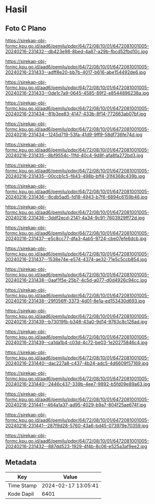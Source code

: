 # Hasil

## Foto C Plano

https://sirekap-obj-formc.kpu.go.id/aad6/pemilu/pdpr/64/72/08/10/01/6472081001005-20240216-231432--db423e98-8bed-4a87-a29b-fbcd52fbd10c.jpg

https://sirekap-obj-formc.kpu.go.id/aad6/pemilu/pdpr/64/72/08/10/01/6472081001005-20240216-231433--adff8e20-bb7b-4017-b616-abe154492de6.jpg

https://sirekap-obj-formc.kpu.go.id/aad6/pemilu/pdpr/64/72/08/10/01/6472081001005-20240216-231433--0de1c7a9-0645-4585-89f2-e8544896238a.jpg

https://sirekap-obj-formc.kpu.go.id/aad6/pemilu/pdpr/64/72/08/10/01/6472081001005-20240216-231434--81b3ee83-4147-433b-8f14-772663ab07bf.jpg

https://sirekap-obj-formc.kpu.go.id/aad6/pemilu/pdpr/64/72/08/10/01/6472081001005-20240216-231434--1245d719-53fa-41d9-9ff9-58df736fe74d.jpg

https://sirekap-obj-formc.kpu.go.id/aad6/pemilu/pdpr/64/72/08/10/01/6472081001005-20240216-231435--8bf9554c-11fd-40c4-9d8f-afa8fa272bd3.jpg

https://sirekap-obj-formc.kpu.go.id/aad6/pemilu/pdpr/64/72/08/10/01/6472081001005-20240216-231435--00ccb1c5-f843-498b-bff4-31f4368c439b.jpg

https://sirekap-obj-formc.kpu.go.id/aad6/pemilu/pdpr/64/72/08/10/01/6472081001005-20240216-231436--8cdb5ad5-fd18-4943-b7f6-6894c6159b46.jpg

https://sirekap-obj-formc.kpu.go.id/aad6/pemilu/pdpr/64/72/08/10/01/6472081001005-20240216-231436--3ddf2ecd-2141-4a34-9c91-7603929ff72d.jpg

https://sirekap-obj-formc.kpu.go.id/aad6/pemilu/pdpr/64/72/08/10/01/6472081001005-20240216-231437--e5c8cc77-dfa3-4ab5-9724-cbe07efe6dcb.jpg

https://sirekap-obj-formc.kpu.go.id/aad6/pemilu/pdpr/64/72/08/10/01/6472081001005-20240216-231437--1538e74e-e574-4374-ae32-71e5c5ccb854.jpg

https://sirekap-obj-formc.kpu.go.id/aad6/pemilu/pdpr/64/72/08/10/01/6472081001005-20240216-231438--0aaf1f5e-25b7-4c5d-a077-d0d4926c94cc.jpg

https://sirekap-obj-formc.kpu.go.id/aad6/pemilu/pdpr/64/72/08/10/01/6472081001005-20240216-231438--29f056ff-3373-4d01-8e1a-ed153430d693.jpg

https://sirekap-obj-formc.kpu.go.id/aad6/pemilu/pdpr/64/72/08/10/01/6472081001005-20240216-231439--b73019fb-b348-43a0-9d14-9763c8c126ad.jpg

https://sirekap-obj-formc.kpu.go.id/aad6/pemilu/pdpr/64/72/08/10/01/6472081001005-20240216-231439--ca1da1b4-c03d-4c72-be03-1e20275846c4.jpg

https://sirekap-obj-formc.kpu.go.id/aad6/pemilu/pdpr/64/72/08/10/01/6472081001005-20240216-231440--dac227a8-c437-4b24-adc5-4d6609f57169.jpg

https://sirekap-obj-formc.kpu.go.id/aad6/pemilu/pdpr/64/72/08/10/01/6472081001005-20240216-231440--2446c437-339b-4ee7-9892-b5fd09e89a63.jpg

https://sirekap-obj-formc.kpu.go.id/aad6/pemilu/pdpr/64/72/08/10/01/6472081001005-20240216-231441--464a1a37-ad95-4029-b9a7-804f25ae674f.jpg

https://sirekap-obj-formc.kpu.go.id/aad6/pemilu/pdpr/64/72/08/10/01/6472081001005-20240216-231441--287f9d28-5760-43a6-bd45-073979e70359.jpg

https://sirekap-obj-formc.kpu.go.id/aad6/pemilu/pdpr/64/72/08/10/01/6472081001005-20240216-231432--887dd523-1929-4f4b-8c06-e525a3af9ee2.jpg


## Metadata

| Key        | Value               |
| ---------- | ------------------- |
| Time Stamp | 2024-02-17 13:05:41 |
| Kode Dapil | 6401                |



